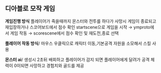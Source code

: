 ## 디아블로 모작 게임

**게임진행 방식**
플레이어가 죽을때까지 몬스터와 전투를 하다가 사망시 게임이 종료되고 재입장하거나 스코어보드에서 점수 확인
startscene으로 게임을 시작 → ymproto에서 게임 작동 → scorescene에서 점수 확인 및 재도전,종료 선택

**플레이어 작동 방식**/
마우스 우클릭으로 캐릭터 이동,기본공격
자원을 소모해서 스킬 사용

**몬스터 ai**/
생성시 2초뒤 배회하고 플레이어가 감지 되면 플레이어에게 달려가 공격
체력이 0이되면 사망하고 경험치와 골드를 제공
